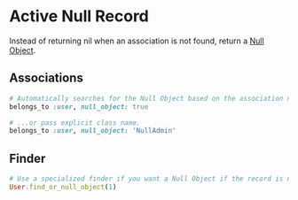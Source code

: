 Active Null Record
==================

Instead of returning nil when an association is not found, return a [Null Object](http://martinfowler.com/eaaCatalog/specialCase.html).

Associations
------------
```ruby
# Automatically searches for the Null Object based on the association name (NullUser)...
belongs_to :user, null_object: true

# ...or pass explicit class name.
belongs_to :user, null_object: 'NullAdmin'
```

Finder
------
```ruby
# Use a specialized finder if you want a Null Object if the record is not found.
User.find_or_null_object(1)
```
